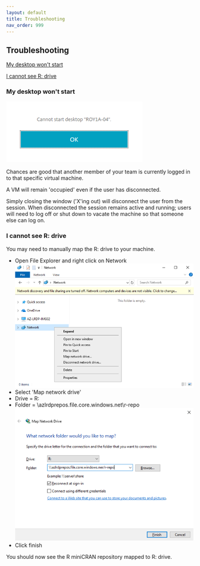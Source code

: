 ```yaml
---
layout: default
title: Troubleshooting
nav_order: 999
---
```


## Troubleshooting

[My desktop won't start](./troubleshoot.html#my-desktop-wont-start) 

[I cannot see R: drive](./troubleshoot.html#i-cannot-see-r-drive) 


### My desktop won't start

![cannot_start_desktop.png](./images/troubleshoot/cannot_start_desktop.png)

Chances are good that another member of your team is currently logged in to that specific virtual machine.

A VM will remain 'occupied' even if the user has disconnected. 

Simply closing the window ('X'ing out) will disconnect the user from the session. When disconnected the session remains active and running; users will need to log off or shut down to vacate the machine so that someone else can log on.

### I cannot see R: drive

You may need to manually map the R: drive to your machine.
- Open File Explorer and right click on Network  
	![network_context_menu.png](./images/troubleshoot/network_context_menu.png)
- Select 'Map network drive'
- Drive = R: 
- Folder = \\azlrdprepos.file.core.windows.net\r-repo
	![map_r_drive.png](./images/troubleshoot/map_r_drive.png)
- Click finish 

You should now see the R miniCRAN repository mapped to R: drive.


